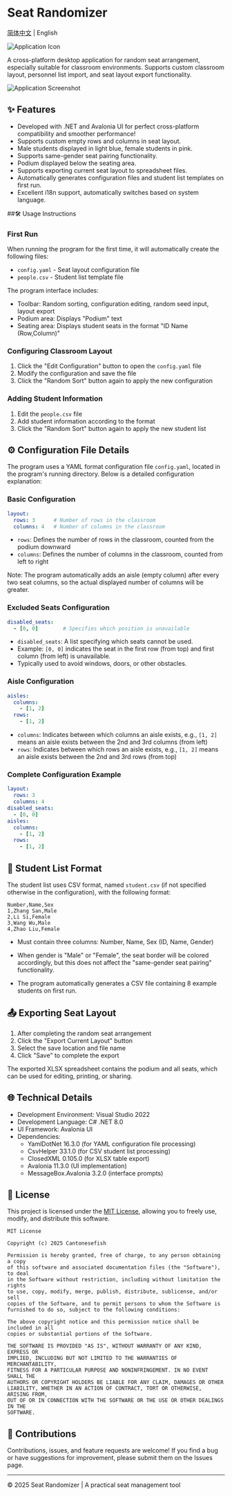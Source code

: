 # Seat Randomizer

[简体中文](README_zh-CN.md) | English

![Application Icon](Project.png)

A cross-platform desktop application for random seat arrangement, especially suitable for classroom environments. Supports custom classroom layout, personnel list import, and seat layout export functionality.

![Application Screenshot](screenshot.png)

## ✨ Features

- Developed with .NET and Avalonia UI for perfect cross-platform compatibility and smoother performance!
- Supports custom empty rows and columns in seat layout.
- Male students displayed in light blue, female students in pink.
- Supports same-gender seat pairing functionality.
- Podium displayed below the seating area.
- Supports exporting current seat layout to spreadsheet files.
- Automatically generates configuration files and student list templates on first run.
- Excellent i18n support, automatically switches based on system language.

##🛠 Usage Instructions

### First Run
When running the program for the first time, it will automatically create the following files:
- `config.yaml` - Seat layout configuration file
- `people.csv` - Student list template file

The program interface includes:
- Toolbar: Random sorting, configuration editing, random seed input, layout export
- Podium area: Displays "Podium" text
- Seating area: Displays student seats in the format "ID Name (Row,Column)"

### Configuring Classroom Layout
1. Click the "Edit Configuration" button to open the `config.yaml` file
2. Modify the configuration and save the file
3. Click the "Random Sort" button again to apply the new configuration

### Adding Student Information
1. Edit the `people.csv` file
2. Add student information according to the format
3. Click the "Random Sort" button again to apply the new student list

## ⚙️ Configuration File Details

The program uses a YAML format configuration file `config.yaml`, located in the program's running directory. Below is a detailed configuration explanation:

### Basic Configuration
```yaml
layout:
  rows: 3      # Number of rows in the classroom
  columns: 4   # Number of columns in the classroom
```

- `rows`: Defines the number of rows in the classroom, counted from the podium downward
- `columns`: Defines the number of columns in the classroom, counted from left to right

Note: The program automatically adds an aisle (empty column) after every two seat columns, so the actual displayed number of columns will be greater.

### Excluded Seats Configuration
```yaml
disabled_seats:
  - [0, 0]        # Specifies which position is unavailable
```

- `disabled_seats`: A list specifying which seats cannot be used.
- Example: `[0, 0]` indicates the seat in the first row (from top) and first column (from left) is unavailable.
- Typically used to avoid windows, doors, or other obstacles.

### Aisle Configuration
```yaml
aisles:
  columns:
    - [1, 2]
  rows:
    - [1, 2]
```

- `columns`: Indicates between which columns an aisle exists, e.g., `[1, 2]` means an aisle exists between the 2nd and 3rd columns (from left)
- `rows`: Indicates between which rows an aisle exists, e.g., `[1, 2]` means an aisle exists between the 2nd and 3rd rows (from top)

### Complete Configuration Example
```yaml
layout:
  rows: 3
  columns: 4
disabled_seats:
  - [0, 0]
aisles:
  columns:
    - [1, 2]
  rows:
    - [1, 2]
```

## 📄 Student List Format

The student list uses CSV format, named `student.csv` (if not specified otherwise in the configuration), with the following format:

```
Number,Name,Sex
1,Zhang San,Male
2,Li Si,Female
3,Wang Wu,Male
4,Zhao Liu,Female
```

- Must contain three columns: Number, Name, Sex (ID, Name, Gender)
- When gender is "Male" or "Female", the seat border will be colored accordingly, but this does not affect the "same-gender seat pairing" functionality.

- The program automatically generates a CSV file containing 8 example students on first run.

## 📤 Exporting Seat Layout
1. After completing the random seat arrangement
2. Click the "Export Current Layout" button
3. Select the save location and file name
4. Click "Save" to complete the export

The exported XLSX spreadsheet contains the podium and all seats, which can be used for editing, printing, or sharing.

## 🌐 Technical Details
- Development Environment: Visual Studio 2022
- Development Language: C# .NET 8.0
- UI Framework: Avalonia UI
- Dependencies:
  - YamlDotNet 16.3.0 (for YAML configuration file processing)
  - CsvHelper 33.1.0 (for CSV student list processing)
  - ClosedXML 0.105.0 (for XLSX table export)
  - Avalonia 11.3.0 (UI implementation)
  - MessageBox.Avalonia 3.2.0 (interface prompts)

## 📄 License

This project is licensed under the [MIT License](LICENSE), allowing you to freely use, modify, and distribute this software.

```
MIT License

Copyright (c) 2025 Cantonesefish

Permission is hereby granted, free of charge, to any person obtaining a copy
of this software and associated documentation files (the "Software"), to deal
in the Software without restriction, including without limitation the rights
to use, copy, modify, merge, publish, distribute, sublicense, and/or sell
copies of the Software, and to permit persons to whom the Software is
furnished to do so, subject to the following conditions:

The above copyright notice and this permission notice shall be included in all
copies or substantial portions of the Software.

THE SOFTWARE IS PROVIDED "AS IS", WITHOUT WARRANTY OF ANY KIND, EXPRESS OR
IMPLIED, INCLUDING BUT NOT LIMITED TO THE WARRANTIES OF MERCHANTABILITY,
FITNESS FOR A PARTICULAR PURPOSE AND NONINFRINGEMENT. IN NO EVENT SHALL THE
AUTHORS OR COPYRIGHT HOLDERS BE LIABLE FOR ANY CLAIM, DAMAGES OR OTHER
LIABILITY, WHETHER IN AN ACTION OF CONTRACT, TORT OR OTHERWISE, ARISING FROM,
OUT OF OR IN CONNECTION WITH THE SOFTWARE OR THE USE OR OTHER DEALINGS IN THE
SOFTWARE.
```

## 🤝 Contributions

Contributions, issues, and feature requests are welcome! If you find a bug or have suggestions for improvement, please submit them on the Issues page.

---

© 2025 Seat Randomizer | A practical seat management tool